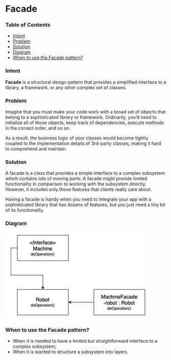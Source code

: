 # Facade

### Table of Contents

* [Intent](#intent)
* [Problem](#problem)
* [Solution](#solution)
* [Diagram](#diagram)
* [When to use the Facade pattern?](#when-to-use-the-Facade-pattern)

### Intent

**Facade** is a structural design pattern that provides a simplified interface to a library, a framework, or any other complex set of classes.

### Problem

Imagine that you must make your code work with a broad set of objects that belong to a sophisticated library or framework. Ordinarily, you’d need to initialize all of those objects, keep track of dependencies, execute methods in the correct order, and so on.

As a result, the business logic of your classes would become tightly coupled to the implementation details of 3rd-party classes, making it hard to comprehend and maintain.

### Solution

A facade is a class that provides a simple interface to a complex subsystem which contains lots of moving parts. A facade might provide limited functionality in comparison to working with the subsystem directly. However, it includes only those features that clients really care about.

Having a facade is handy when you need to integrate your app with a sophisticated library that has dozens of features, but you just need a tiny bit of its functionality.

### Diagram

![](../../../../resources/images/facade.png)

### When to use the Facade pattern?

- When it is needed to have a limited but straightforward interface to a complex subsystem;
- When it is wanted to structure a subsystem into layers.
